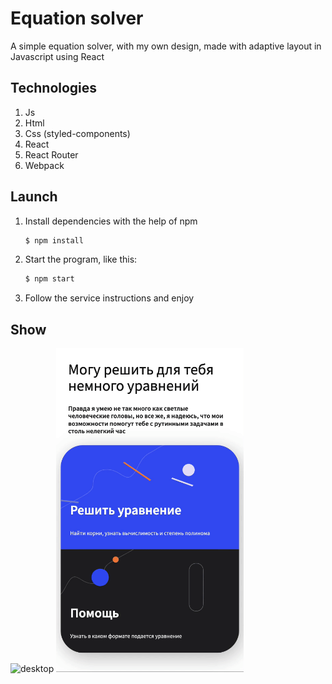# Equation solver

A simple equation solver, with my own design, made with adaptive layout in Javascript using React


## Technologies

1. Js
2. Html
3. Css (styled-components)
4. React
5. React Router
6. Webpack

## Launch

1. Install dependencies with the help of npm

   ```sh
   $ npm install
   ```

2. Start the program, like this:

   ```sh
   $ npm start
   ```

3. Follow the service instructions and enjoy


## Show

  <img src="./screen/desktop.gif" width="800" alt="desktop">
  <img src="./screen/mobile.gif" width="300" alt="mobile">

